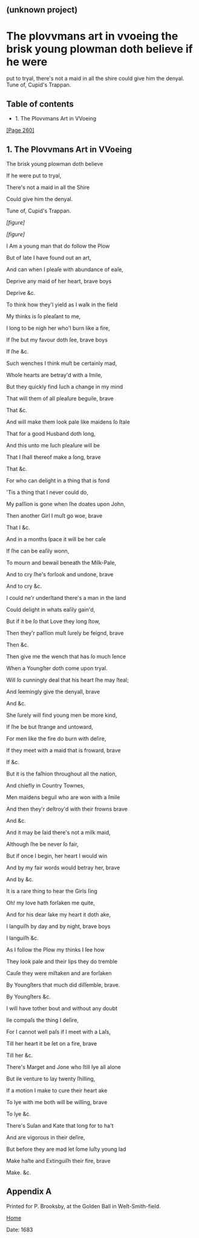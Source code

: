 ## (unknown project)

# The plovvmans art in vvoeing the brisk young plowman doth believe if he were
put to tryal, there's not a maid in all the shire could give him the denyal.
Tune of, Cupid's Trappan.

## Table of contents

  * 1\. The Plovvmans Art in VVoeing

[[Page 260]](http://eebo.chadwyck.com/downloadtiff?vid=183413&page=1)

## 1\. The Plovvmans Art in VVoeing

The brisk young plowman doth believe

If he were put to tryal,

There's not a maid in all the Shire

Could give him the denyal.

Tune of, Cupid's Trappan.

_[figure]_

_[figure]_

I Am a young man that do follow the Plow

But of late I have found out an art,

And can when I pleaſe with abundance of eaſe,

Deprive any maid of her heart, brave boys

Deprive &c.

To think how they'l yield as I walk in the field

My thinks is ſo pleaſant to me,

I long to be nigh her who'l burn like a fire,

If ſhe but my favour doth ſee, brave boys

If ſhe &c.

Such wenches I think muſt be certainly mad,

Whoſe hearts are betray'd with a ſmile,

But they quickly find ſuch a change in my mind

That will them of all pleaſure beguile, brave

That &c.

And will make them look pale like maidens ſo ſtale

That for a good Husband doth long,

And this unto me ſuch pleaſure will be

That I ſhall thereof make a ſong, brave

That &c.

For who can delight in a thing that is fond

'Tis a thing that I never could do,

My paſſion is gone when ſhe doates upon John,

Then another Girl I muſt go woe, brave

That I &c.

And in a months ſpace it will be her caſe

If ſhe can be eaſily wonn,

To mourn and bewail beneath the Milk-Pale,

And to cry ſhe's forſook and undone, brave

And to cry &c.

I could ne'r underſtand there's a man in the land

Could delight in whats eaſily gain'd,

But if it be ſo that Love they long ſtow,

Then they'r paſſion muſt ſurely be feignd, brave

Then &c.

Then give me the wench that has ſo much ſence

When a Youngſter doth come upon tryal.

Will ſo cunningly deal that his heart ſhe may ſteal;

And ſeemingly give the denyall, brave

And &c.

She ſurely will find young men be more kind,

If ſhe be but ſtrange and untoward,

For men like the fire do burn with deſire,

If they meet with a maid that is froward, brave

If &c.

But it is the faſhion throughout all the nation,

And chiefly in Country Townes,

Men maidens beguil who are won with a ſmile

And then they'r deſtroy'd with their frowns brave

And &c.

And it may be ſaid there's not a milk maid,

Although ſhe be never ſo fair,

But if once I begin, her heart I would win

And by my fair words would betray her, brave

And by &c.

It is a rare thing to hear the Girls ſing

Oh! my love hath forſaken me quite,

And for his dear ſake my heart it doth ake,

I languiſh by day and by night, brave boys

I languiſh &c.

As I follow the Plow my thinks I ſee how

They look pale and their lips they do tremble

Cauſe they were miſtaken and are forſaken

By Youngſters that much did diſſemble, brave.

By Youngſters &c.

I will have tother bout and without any doubt

Ile compaſs the thing I deſire,

For I cannot well paſs if I meet with a Laſs,

Till her heart it be ſet on a fire, brave

Till her &c.

There's Marget and Jone who ſtill lye all alone

But ile venture to lay twenty ſhilling,

If a motion I make to cure their heart ake

To lye with me both will be willing, brave

To lye &c.

There's Suſan and Kate that long for to ha't

And are vigorous in their deſire,

But before they are mad let ſome luſty young lad

Make haſte and Extinguiſh their fire, brave

Make. &c.

## Appendix A

Printed for P. Brooksby, at the Golden Ball in Weſt-Smith-field.

[Home](/)

Date: 1683  


